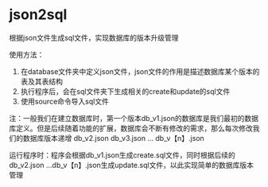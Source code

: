 # json2sql
根据json文件生成sql文件，实现数据库的版本升级管理

使用方法：
1. 在database文件夹中定义json文件，json文件的作用是描述数据库某个版本的表及其表结构
2. 执行程序后，会在sql文件夹下生成相关的create和update的sql文件
3. 使用source命令导入sql文件

注：一般我们在建立数据库时，第一个版本db_v1.json的数据库是我们最初的数据库定义。但是后续随着功能的扩展，数据库会不断有修改的需求，那么每次修改我们的数据库版本递增 db_v2.json db_v3.json ... db_v【n】.json

运行程序时：程序会根据db_v1.json生成create.sql文件，同时根据后续的db_v2.json ...db_v【n】.json生成update.sql文件，以此实现简单的数据库版本管理
